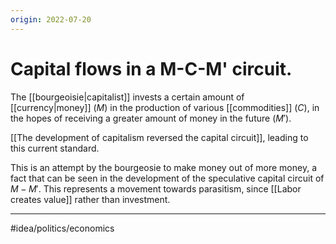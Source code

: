 ```yaml
---
origin: 2022-07-20
---
```

# Capital flows in a M-C-M' circuit. 
The [[bourgeoisie|capitalist]] invests a certain amount of [[currency|money]] ($M$) in the production of various [[commodities]] ($C$), in the hopes of receiving a greater amount of money in the future ($M'$). 

[[The development of capitalism reversed the capital circuit]], leading to this current standard.

This is an attempt by the bourgeosie to make money out of more money, a fact that can be seen in the development of the speculative capital circuit of $M-M'$. This represents a movement towards parasitism, since [[Labor creates value]] rather than investment.

---
#idea/politics/economics 